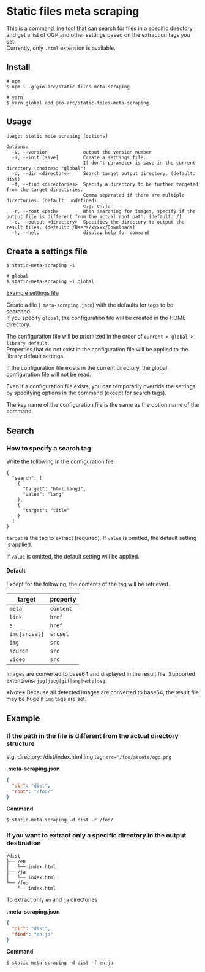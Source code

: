 # Static files meta scraping

This is a command line tool that can search for files in a specific directory and get a list of OGP and other settings based on the extraction tags you set.  
Currently, only `.html` extension is available.

## Install

```shell
# npm
$ npm i -g @io-arc/static-files-meta-scraping

# yarn
$ yarn global add @io-arc/static-files-meta-scraping
```

## Usage

```shell
Usage: static-meta-scraping [options]

Options:
  -V, --version             output the version number
  -i, --init [save]         Create a settings file.
                            If don't parameter is save in the current directory (choices: "global")
  -d, --dir <directory>     Search target output directory. (default: dist)
  -f, --find <directories>  Specify a directory to be further targeted from the target directories.
                            Comma separated if there are multiple directories. (default: undefined)
                            e.g. en,ja
  -r, --root <path>         When searching for images, specify if the output file is different from the actual root path. (default: /)
  -o, --output <directory>  Specifies the directory to output the result files. (default: /Users/xxxxx/Downloads)
  -h, --help                display help for command
```

## Create a settings file

```shell
$ static-meta-scraping -i

# global
$ static-meta-scraping -i global
```

[Example settings file](sample/.meta-scraping.json)

Create a file (`.meta-scraping.json`) with the defaults for tags to be searched.  
If you specify `global`, the configuration file will be created in the HOME directory.

The configuration file will be prioritized in the order of `current > global > library default`.  
Properties that do not exist in the configuration file will be applied to the library default settings.

If the configuration file exists in the current directory, the global configuration file will not be read.

Even if a configuration file exists, you can temporarily override the settings by specifying options in the command (except for search tags).

The key name of the configuration file is the same as the option name of the command.

## Search

### How to specify a search tag

Write the following in the configuration file.

```
{
  "search": [
    {
      "target": "html[lang]",
      "value": "lang"
    },
    {
      "target": "title"
    }
  ]
}
```

`target` is the tag to extract (required).
If `value` is omitted, the default setting is applied.

If `value` is omitted, the default setting will be applied.

#### Default

Except for the following, the contents of the tag will be retrieved.

| target        | property  |
| ------------- | --------- |
| `meta`        | `content` |
| `link`        | `href`    |
| `a`           | `href`    |
| `img[srcset]` | `srcset`  |
| `img`         | `src`     |
| `source`      | `src`     |
| `video`       | `src`     |

Images are converted to base64 and displayed in the result file.
Supported extensions: `jpg|jpeg|gif|png|webp|svg`.

※Note※
Because all detected images are converted to base64, the result file may be huge if `img` tags are set.

## Example

### If the path in the file is different from the actual directory structure

e.g.
directory: /dist/index.html
img tag: `src="/foo/assets/ogp.png`

**.meta-scraping.json**

```json
{
  "dir": "dist",
  "root": "/foo/"
}
```

**Command**

```shell
$ static-meta-scraping -d dist -r /foo/
```

### If you want to extract only a specific directory in the output destination

```
/dist
├── /en
│   └── index.html
├── /ja
│   └── index.html
└── /foo
    └── index.html
```

To extract only `en` and `ja` directories

**.meta-scraping.json**

```json
{
  "dir": "dist",
  "find": "en,ja"
}
```

**Command**

```shell
$ static-meta-scraping -d dist -f en,ja
```
